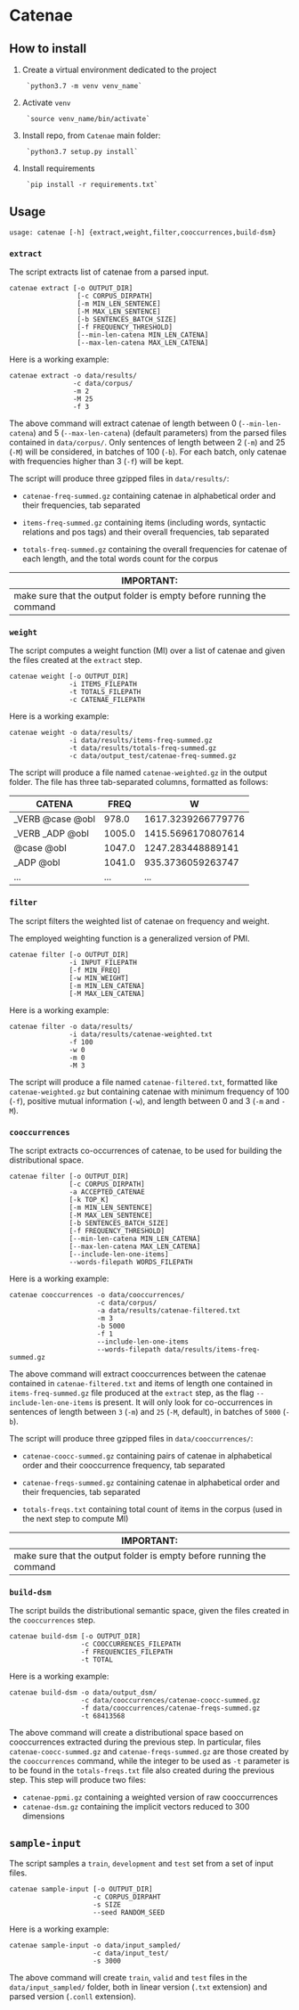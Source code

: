 # Catenae

## How to install

1. Create a virtual environment dedicated to the project
   
        `python3.7 -m venv venv_name`

2. Activate `venv`

        `source venv_name/bin/activate`
   
3. Install repo, from  `Catenae` main folder:

        `python3.7 setup.py install`

4. Install requirements

        `pip install -r requirements.txt`


## Usage

    usage: catenae [-h] {extract,weight,filter,cooccurrences,build-dsm}

### `extract`

The script extracts list of catenae from a parsed input.

    catenae extract [-o OUTPUT_DIR] 
                     [-c CORPUS_DIRPATH]
                     [-m MIN_LEN_SENTENCE] 
                     [-M MAX_LEN_SENTENCE]
                     [-b SENTENCES_BATCH_SIZE] 
                     [-f FREQUENCY_THRESHOLD]
                     [--min-len-catena MIN_LEN_CATENA]
                     [--max-len-catena MAX_LEN_CATENA]


Here is a working example:
    
    catenae extract -o data/results/
                    -c data/corpus/ 
                    -m 2
                    -M 25
                    -f 3
    

The above command will extract catenae of length between 0 
(`--min-len-catena`) and 5 (`--max-len-catena`) 
(default parameters) from the parsed files contained in `data/corpus/`.
Only sentences of length between 2 (`-m`) and 25 (`-M`) will be 
considered, in batches of 100 (`-b`). For each batch, only catenae
with frequencies higher than 3 (`-f`) will be kept.

The script will produce three gzipped files in `data/results/`:
* `catenae-freq-summed.gz` containing catenae in alphabetical order and
  their frequencies, tab separated
  
* `items-freq-summed.gz` containing items (including words, syntactic 
  relations and pos tags) and their overall frequencies, tab separated
  
* `totals-freq-summed.gz` containing the overall frequencies for catenae
of each length, and the total words count for the corpus


| **IMPORTANT**: |
| -------------- |
| make sure that the output folder is empty before running the command |


### `weight`

The script computes a weight function (MI) over a list of catenae 
and given the files created at the `extract` step.

    catenae weight [-o OUTPUT_DIR] 
                   -i ITEMS_FILEPATH 
                   -t TOTALS_FILEPATH 
                   -c CATENAE_FILEPATH

Here is a working example:

    catenae weight -o data/results/
                   -i data/results/items-freq-summed.gz 
                   -t data/results/totals-freq-summed.gz 
                   -c data/output_test/catenae-freq-summed.gz 

The script will produce a file named `catenae-weighted.gz` in the output 
folder.
The file has three tab-separated columns, formatted as follows:

| CATENA | FREQ | W |
| ----- | ---- | --- |
| _VERB @case @obl | 978.0 | 1617.3239266779776 |
|_VERB _ADP @obl |   1005.0|  1415.5696170807614 |
|@case @obl      |   1047.0 | 1247.283448889141 |
|_ADP @obl       |   1041.0 | 935.3736059263747 |
| ... | ... | ... |

### `filter`

The script filters the weighted list of catenae on frequency 
and weight.

The employed weighting function is a generalized version of PMI.


    catenae filter [-o OUTPUT_DIR] 
                   -i INPUT_FILEPATH 
                   [-f MIN_FREQ]
                   [-w MIN_WEIGHT]
                   [-m MIN_LEN_CATENA]
                   [-M MAX_LEN_CATENA]


Here is a working example:

    catenae filter -o data/results/ 
                   -i data/results/catenae-weighted.txt 
                   -f 100 
                   -w 0 
                   -m 0 
                   -M 3

The script will produce a file named `catenae-filtered.txt`, 
formatted like `catenae-weighted.gz` but containing catenae with
minimum frequency of 100 (`-f`), positive mutual information (`-w`),
and length between 0 and 3 (`-m` and `-M`).

### `cooccurrences`

The script extracts co-occurrences of catenae, to be used for 
building the distributional space.


    catenae filter [-o OUTPUT_DIR] 
                   [-c CORPUS_DIRPATH] 
                   -a ACCEPTED_CATENAE
                   [-k TOP_K]
                   [-m MIN_LEN_SENTENCE]
                   [-M MAX_LEN_SENTENCE]
                   [-b SENTENCES_BATCH_SIZE]
                   [-f FREQUENCY_THRESHOLD]
                   [--min-len-catena MIN_LEN_CATENA]
                   [--max-len-catena MAX_LEN_CATENA]
                   [--include-len-one-items]
                   --words-filepath WORDS_FILEPATH

Here is a working example:

    catenae cooccurrences -o data/cooccurrences/ 
                          -c data/corpus/ 
                          -a data/results/catenae-filtered.txt 
                          -m 3 
                          -b 5000 
                          -f 1 
                          --include-len-one-items 
                          --words-filepath data/results/items-freq-summed.gz

The above command will extract cooccurrences between the catenae contained in 
`catenae-filtered.txt` and items of length one contained in `items-freq-summed.gz` 
file produced at the `extract` step, as the flag `--include-len-one-items` is present. 
It will only look for co-occurrences in sentences of length between `3` (`-m`) and 
`25` (`-M`, default), in batches of `5000` (`-b`).

The script will produce three gzipped files in `data/cooccurrences/`:
* `catenae-coocc-summed.gz` containing pairs of catenae in alphabetical order and
  their cooccurrence frequency, tab separated
  
* `catenae-freqs-summed.gz` containing catenae in alphabetical order and
  their frequencies, tab separated
  
* `totals-freqs.txt` containing total count of items in the corpus 
  (used in the next step to compute MI)

| **IMPORTANT**: |
| -------------- |
| make sure that the output folder is empty before running the command |

### `build-dsm`

The script builds the distributional semantic space, given the 
files created in the `cooccurrences` step.

    catenae build-dsm [-o OUTPUT_DIR] 
                      -c COOCCURRENCES_FILEPATH 
                      -f FREQUENCIES_FILEPATH
                      -t TOTAL

Here is a working example:

    catenae build-dsm -o data/output_dsm/ 
                      -c data/cooccurrences/catenae-coocc-summed.gz 
                      -f data/cooccurrences/catenae-freqs-summed.gz
                      -t 68413568

The above command will create a distributional space based on cooccurrences
extracted during the previous step. In particular, files `catenae-coocc-summed.gz`
and `catenae-freqs-summed.gz` are those created by the `cooccurrences` command, 
while the integer to be used as `-t` parameter is to be found in the `totals-freqs.txt`
file also created during the previous step.
This step will produce two files:
* `catenae-ppmi.gz` containing a weighted version of raw cooccurrences
* `catenae-dsm.gz` containing the implicit vectors reduced to 300 dimensions

## `sample-input`

The script samples a `train`, `development` and `test` set from a set of input files.

    catenae sample-input [-o OUTPUT_DIR] 
                         -c CORPUS_DIRPAHT 
                         -s SIZE
                         --seed RANDOM_SEED

Here is a working example:

    catenae sample-input -o data/input_sampled/ 
                         -c data/input_test/ 
                         -s 3000

The above command will create `train`, `valid` and `test` files in the `data/input_sampled/` 
folder, both in linear version (`.txt` extension) and parsed version (`.conll` extension).